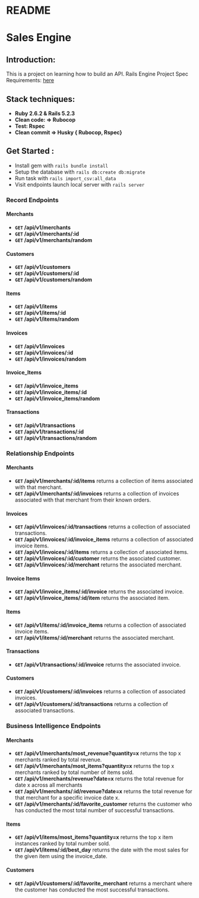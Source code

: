 # README

# Sales Engine

## Introduction:

This is a project on learning how to build an API. 
Rails Engine Project Spec Requirements: [here](http://backend.turing.io/module3/projects/rails_engine)

## Stack techniques: 
- **Ruby 2.6.2 & Rails 5.2.3**
- **Clean code: => Rubocop**
- **Test: Rspec**
- **Clean commit => Husky { Rubocop, Rspec}**

## Get Started :

  * Install gem with `rails bundle install`
  * Setup the database with `rails db:create db:migrate`
  * Run task with `rails import_csv:all_data`
  * Visit endpoints launch local server with `rails server`


### Record Endpoints

#### Merchants

- **<code>GET</code> /api/v1/merchants**
- **<code>GET</code> /api/v1/merchants/:id**
- **<code>GET</code> /api/v1/merchants/random**

#### Customers
- **<code>GET</code> /api/v1/customers**
- **<code>GET</code> /api/v1/customers/:id**
- **<code>GET</code> /api/v1/customers/random**

#### Items
- **<code>GET</code> /api/v1/items**
- **<code>GET</code> /api/v1/items/:id**
- **<code>GET</code> /api/v1/items/random**

#### Invoices
- **<code>GET</code> /api/v1/invoices**
- **<code>GET</code> /api/v1/invoices/:id**
- **<code>GET</code> /api/v1/invoices/random**

#### Invoice_Items
- **<code>GET</code> /api/v1/invoice_items**
- **<code>GET</code> /api/v1/invoice_items/:id**
- **<code>GET</code> /api/v1/invoice_items/random**

#### Transactions
- **<code>GET</code> /api/v1/transactions**
- **<code>GET</code> /api/v1/transactions/:id**
- **<code>GET</code> /api/v1/transactions/random**

### Relationship Endpoints

#### Merchants

- **<code>GET</code> /api/v1/merchants/:id/items** returns a collection of items associated with that merchant.
- **<code>GET</code> /api/v1/merchants/:id/invoices** returns a collection of invoices associated with that merchant from their known orders.

#### Invoices

- **<code>GET</code> /api/v1/invoices/:id/transactions** returns a collection of associated transactions.
- **<code>GET</code> /api/v1/invoices/:id/invoice_items** returns a collection of associated invoice items.
- **<code>GET</code> /api/v1/invoices/:id/items** returns a collection of associated items.
- **<code>GET</code> /api/v1/invoices/:id/customer** returns the associated customer.
- **<code>GET</code> /api/v1/invoices/:id/merchant** returns the associated merchant.

#### Invoice Items

- **<code>GET</code> /api/v1/invoice_items/:id/invoice** returns the associated invoice.
- **<code>GET</code> /api/v1/invoice_items/:id/item** returns the associated item.

#### Items

- **<code>GET</code> /api/v1/items/:id/invoice_items** returns a collection of associated invoice items.
- **<code>GET</code> /api/v1/items/:id/merchant** returns the associated merchant.
#### Transactions

- **<code>GET</code> /api/v1/transactions/:id/invoice** returns the associated invoice.

#### Customers

- **<code>GET</code> /api/v1/customers/:id/invoices** returns a collection of associated invoices.
- **<code>GET</code> /api/v1/customers/:id/transactions** returns a collection of associated transactions.

### Business Intelligence Endpoints

#### Merchants

- **<code>GET</code> /api/v1/merchants/most_revenue?quantity=x** returns the top x merchants ranked by total revenue.
- **<code>GET</code> /api/v1/merchants/most_items?quantity=x** returns the top x merchants ranked by total number of items sold.
- **<code>GET</code> /api/v1/merchants/revenue?date=x** returns the total revenue for date x across all merchants
- **<code>GET</code>  /api/v1/merchants/:id/revenue?date=x** returns the total revenue for that merchant for a specific invoice date x.
- **<code>GET</code>  /api/v1/merchants/:id/favorite_customer** returns the customer who has conducted the most total number of successful transactions.

#### Items

- **<code>GET</code> /api/v1/items/most_items?quantity=x** returns the top x item instances ranked by total number sold.
- **<code>GET</code> /api/v1/items/:id/best_day** returns the date with the most sales for the given item using the invoice_date.

#### Customers

- **<code>GET</code> /api/v1/customers/:id/favorite_merchant** returns a merchant where the customer has conducted the most successful transactions.